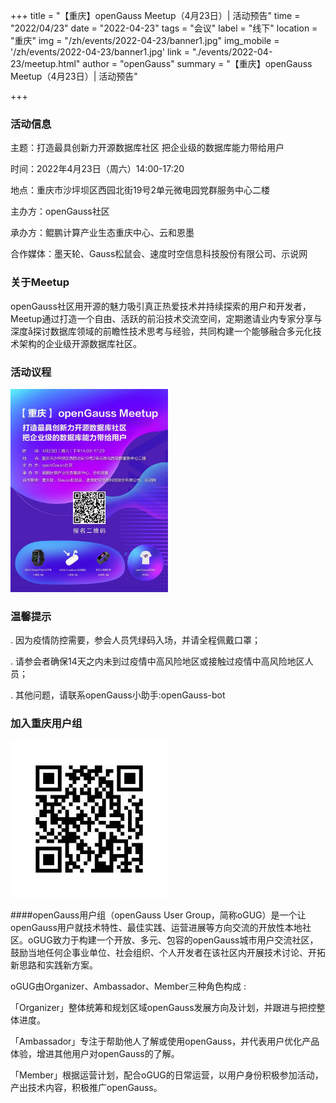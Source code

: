 ﻿+++
title = "【重庆】openGauss Meetup（4月23日）| 活动预告"
time = "2022/04/23"
date = "2022-04-23"
tags = "会议"
label = "线下"
location = "重庆"
img = "/zh/events/2022-04-23/banner1.jpg"
img_mobile = '/zh/events/2022-04-23/banner1.jpg'
link = "./events/2022-04-23/meetup.html"
author = "openGauss"
summary = "【重庆】openGauss Meetup（4月23日）| 活动预告"

+++

### 活动信息

主题：打造最具创新力开源数据库社区 把企业级的数据库能力带给用户

时间：2022年4月23日（周六）14:00-17:20

地点：重庆市沙坪坝区西园北街19号2单元微电园党群服务中心二楼<br>

主办方：openGauss社区

承办方：鲲鹏计算产业生态重庆中心、云和恩墨

合作媒体：墨天轮、Gauss松鼠会、速度时空信息科技股份有限公司、示说网

### 关于Meetup

openGauss社区用开源的魅力吸引真正热爱技术并持续探索的用户和开发者，Meetup通过打造一个自由、活跃的前沿技术交流空间，定期邀请业内专家分享与深度å探讨数据库领域的前瞻性技术思考与经验，共同构建一个能够融合多元化技术架构的企业级开源数据库社区。


### 活动议程

<img src="./poster1.jpg" style="width: 50%">


### 温馨提示

. 因为疫情防控需要，参会人员凭绿码入场，并请全程佩戴口罩；

. 请参会者确保14天之内未到过疫情中高风险地区或接触过疫情中高风险地区人员；

. 其他问题，请联系openGauss小助手:openGauss-bot


### 加入重庆用户组


<img src="./qrcode.jpg" style="width: 50%">


####openGauss用户组（openGauss User Group，简称oGUG）是一个让openGauss用户就技术特性、最佳实践、运营进展等方向交流的开放性本地社区。oGUG致力于构建一个开放、多元、包容的openGauss城市用户交流社区，鼓励当地任何企事业单位、社会组织、个人开发者在该社区内开展技术讨论、开拓新思路和实践新方案。

oGUG由Organizer、Ambassador、Member三种角色构成 :

「Organizer」整体统筹和规划区域openGauss发展方向及计划，并跟进与把控整体进度。

「Ambassador」专注于帮助他人了解或使用openGauss，并代表用户优化产品体验，增进其他用户对openGauss的了解。

「Member」根据运营计划，配合oGUG的日常运营，以用户身份积极参加活动，产出技术内容，积极推广openGauss。




